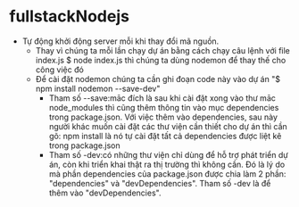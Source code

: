 # fullstackNodejs
* Tự động khởi động server mỗi khi thay đổi mã nguồn.
  - Thay vì chúng ta mỗi lần chạy dự án bằng cách chạy câu lệnh với file index.js $ node index.js thì chúng ta dùng nodemon để thay thế cho công việc đó
  - Để cài đặt nodemon chúng ta cần ghi đoạn code này vào dự án "$ npm install nodemon --save-dev"
    + Tham số --save:māc đích là sau khi cài đặt xong vào thư māc node_modules thì cũng thêm thông
      tin vào mục dependencies trong package.json. Với việc thêm vào dependencies, sau này người khác
      muốn cài đặt các thư viện cần thiết cho dự án thì cần gõ: npm install là nó tự cài đặt tất cả 
      dependencies được liệt kê trong package.json
    + Tham số -dev:có những thư viện chỉ dùng để hỗ trợ phát triển dự án, còn khi triển
      khai thật ra thị trường thì không cần. Đó là lý do mà phần dependencies của
      package.json được chia làm 2 phần: "dependencies" và "devDependencies".
      Tham số -dev là để thêm vào "devDependencies".
      
